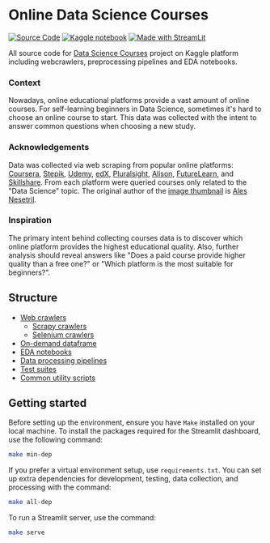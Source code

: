 # Online Data Science Courses

[![Source Code](https://img.shields.io/badge/GitHub-100000?style=for-the-badge&logo=github&logoColor=white)](https://github.com/antonAce/data-science-courses)
[![Kaggle notebook](https://img.shields.io/badge/Kaggle-20BEFF?style=for-the-badge&logo=Kaggle&logoColor=white)](https://www.kaggle.com/antonkozyriev/which-ds-online-course-to-take-first)
[![Made with StreamLit](https://img.shields.io/badge/Streamlit-FF4B4B?style=for-the-badge&logo=Streamlit&logoColor=white)](https://antonace-streamlit-ds-courses-introduction-qkg9ju.streamlit.app/)

All source code for [Data Science Courses](https://www.kaggle.com/antonkozyriev/online-data-science-courses) project on Kaggle platform including webcrawlers, preprocessing pipelines and EDA notebooks.


### Context

Nowadays, online educational platforms provide a vast amount of online courses. For self-learning beginners in Data Science, sometimes it's hard to choose an online course to start. This data was collected with the intent to answer common questions when choosing a new study.


### Acknowledgements

Data was collected via web scraping from popular online platforms: [Coursera](https://www.coursera.org), [Stepik](https://stepik.org), [Udemy](https://www.udemy.com), [edX](https://www.edx.org), [Pluralsight](https://www.pluralsight.com), [Alison](https://alison.com), [FutureLearn](https://www.futurelearn.com), and [Skillshare](https://www.skillshare.com). From each platform were queried courses only related to the "Data Science" topic. The original author of the [image thumbnail](https://unsplash.com/photos/Im7lZjxeLhg) is [Ales Nesetril](https://unsplash.com/@alesnesetril).


### Inspiration

The primary intent behind collecting courses data is to discover which online platform provides the highest educational quality. Also, further analysis should reveal answers like "Does a paid course provide higher quality than a free one?" or "Which platform is the most suitable for beginners?".


## Structure

 - [Web crawlers](./crawlers)
    - [Scrapy crawlers](./crawlers/scrapy)
    - [Selenium crawlers](./crawlers/standalone)
 - [On-demand dataframe](./data)
 - [EDA notebooks](./data)
 - [Data processing pipelines](./pipeline)
 - [Test suites](./test)
 - [Common utility scripts](./util)


## Getting started

Before setting up the environment, ensure you have `Make` installed on your local machine. To install the packages required for the Streamlit dashboard, use the following command:

```bash
make min-dep
```

If you prefer a virtual environment setup, use `requirements.txt`. You can set up extra dependencies for development, testing, data collection, and processing with the command:

```bash
make all-dep
```

To run a Streamlit server, use the command:

```bash
make serve
```

